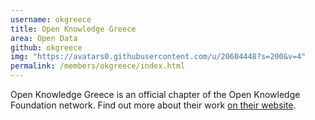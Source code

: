 ```yaml
---
username: okgreece
title: Open Knowledge Greece
area: Open Data
github: okgreece
img: "https://avatars0.githubusercontent.com/u/20604448?s=200&v=4"
permalink: /members/okgreece/index.html
---
```

Open Knowledge Greece is an official chapter of the Open Knowledge Foundation network. Find out more about their work [on their website](http://okfn.gr/en/).

